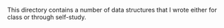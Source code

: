 This directory contains a number of data structures that I wrote either for 
class or through self-study.
